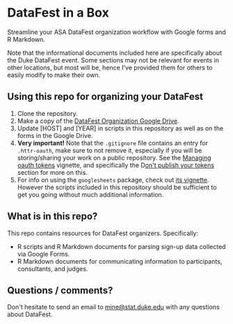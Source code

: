 # DataFest in a Box

Streamline your ASA DataFest organization workflow with Google forms and R Markdown.

Note that the informational documents included here are specifically about the Duke DataFest event. Some sections may not be relevant for events in other locations, but most will be, hence I've provided them for others to easily modify to make their own.

## Using this repo for organizing your DataFest

1. Clone the repository.
2. Make a copy of the [DataFest Organization Google Drive](https://drive.google.com/drive/folders/0B0Y2lFgS9uiDaEZvXzNGZ2xKNmM?usp=sharing).
3. Update [HOST] and [YEAR] in scripts in this repository as well as on the forms in the Google Drive.
4. **Very important!** Note that the `.gitignore` file contains an entry for `.httr-oauth`, make sure to not remove it, especially if you will be storing/sharing your work on a public repository. See the [Managing oauth tokens](https://rawgit.com/jennybc/googlesheets/master/vignettes/managing-auth-tokens.html) vignette, and specifically the D[on't publish your tokens](https://rawgit.com/jennybc/googlesheets/master/vignettes/managing-auth-tokens.html#dont-publish-your-tokens) section for more on this.
5. For info on using the `googlesheets` package, check out [its vignette](https://rawgit.com/jennybc/googlesheets/master/vignettes/basic-usage.html). However the scripts included in this repository should be sufficient to get you going without much additional information.

## What is in this repo?

This repo contains resources for DataFest organizers. Specifically:

- R scripts and R Markdown documents for parsing sign-up data collected via Google Forms.
- R Markdown documents for communicating information to participants, consultants, and judges.

## Questions / comments?

Don't hesitate to send an email to [mine@stat.duke.edu](mailto:mine@stat.duke.edu) with any questions about DataFest.
